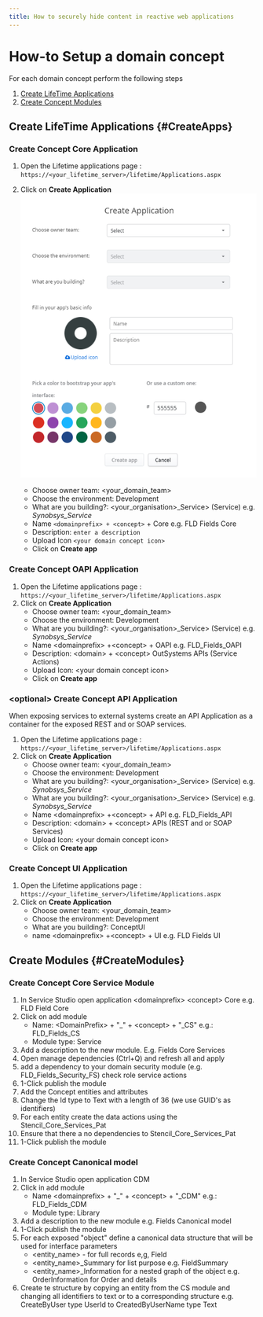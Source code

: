 ```yaml
---
title: How to securely hide content in reactive web applications
---
```

# How-to Setup a domain concept

For each domain concept perform the following steps

1. [Create LifeTime Applications](#CreateApps)
1. [Create Concept Modules](#CreateModules)

## Create LifeTime Applications {#CreateApps}

### Create Concept Core Application

1. Open the Lifetime applications page : `https://<your_lifetime_server>/lifetime/Applications.aspx`
1. Click on **Create Application**
![Create Application image](images\CreateApplication.png)

    * Choose owner team: \<your_domain_team\>
    * Choose the environment: Development
    * What are you building?: \<your_organisation>_Service\> (Service) e.g. _Synobsys_Service_
    * Name `<domainprefix> + <concept>` + Core e.g. FLD Fields Core
    * Description: `enter a description`
    * Upload Icon `<your domain concept icon>`
    * Click on **Create app**

### Create Concept OAPI Application

1. Open the Lifetime applications page : `https://<your_lifetime_server>/lifetime/Applications.aspx`
1. Click on **Create Application**
    * Choose owner team: \<your_domain_team\>
    * Choose the environment: Development
    * What are you building?: \<your_organisation>_Service\> (Service) e.g. _Synobsys_Service_
    * Name \<domainprefix\> +\<concept\> + OAPI e.g. FLD_Fields_OAPI
    * Description: \<domain\> + \<concept\> OutSystems APIs (Service Actions)
    * Upload Icon: \<your domain concept icon\>
    * Click on **Create app**

### \<optional\> Create Concept API Application

When exposing services to external systems create an API Application as a container for the exposed REST and or SOAP services.

1. Open the Lifetime applications page : `https://<your_lifetime_server>/lifetime/Applications.aspx`
1. Click on **Create Application**
    * Choose owner team: \<your_domain_team\>
    * Choose the environment: Development
    * What are you building?: \<your_organisation>_Service\> (Service) e.g. _Synobsys_Service_
    * What are you building?: \<your_organisation>_Service\> (Service) e.g. _Synobsys_Service_
    * Name \<domainprefix\> +\<concept\> + API e.g. FLD_Fields_API
    * Description: \<domain\> + \<concept\> APIs (REST and or SOAP Services)
    * Upload Icon: \<your domain concept icon\>
    * Click on **Create app**

### Create Concept UI Application

1. Open the Lifetime applications page : `https://<your_lifetime_server>/lifetime/Applications.aspx`
1. Click on **Create Application**
    * Choose owner team: \<your_domain_team\>
    * Choose the environment: Development
    * What are you building?: ConceptUI
    * name \<domainprefix\> +\<concept\> + UI e.g. FLD Fields UI

## Create Modules {#CreateModules}

### Create Concept Core Service Module

1. In Service Studio open application \<domainprefix\> \<concept\> Core e.g. FLD Field Core
1. Click on add module
    * Name: \<DomainPrefix\> + "_" + \<concept\> + "_CS" e.g.: FLD_Fields_CS
    * Module type: Service
1. Add a description to the new module. E.g. Fields Core Services
1. Open manage dependencies (Ctrl+Q) and refresh all and apply
1. add a dependency to your domain security module (e.g. FLD_Fields_Security_FS) check role service actions
1. 1-Click publish the module
1. Add the Concept entities and attributes
1. Change the Id type to Text with a length of 36 (we use GUID's as identifiers)
1. For each entity create the data actions using the Stencil_Core_Services_Pat
1. Ensure that there a no dependencies to Stencil_Core_Services_Pat
1. 1-Click publish the module

### Create Concept Canonical model

1. In Service Studio open application CDM <domainname>
1. Click in add module
    * Name \<domainprefix\> + "_" + \<concept\> + "_CDM" e.g.: FLD_Fields_CDM
    * Module type: Library
1. Add a description to the new module e.g. Fields Canonical model
1. 1-Click publish the module
1. For each exposed "object" define a canonical data structure that will be used for interface parameters
    * \<entity_name\> - for full records e,g, Field
    * \<entity_name\>_Summary for list purpose e.g. FieldSummary
    * \<entity_name\>_Information for a nested graph of the object e.g. OrderInformation for Order and details
1. Create te structure by copying an entity from the CS module and changing all identifiers to text or to a corresponding structure e.g. CreateByUser type UserId to CreatedByUserName type Text
